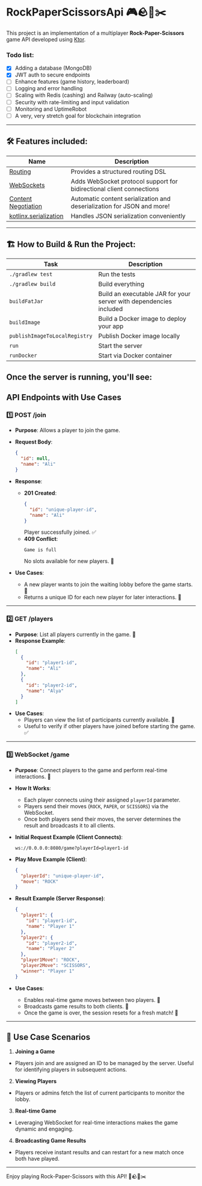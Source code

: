 # RockPaperScissorsApi 🎮🪨📄✂️

This project is an implementation of a multiplayer **Rock-Paper-Scissors** game API developed using [Ktor](https://ktor.io).

### Todo list:
* [x] Adding a database (MongoDB)
* [x] JWT auth to secure endpoints
* [ ] Enhance features (game history, leaderboard)
* [ ] Logging and error handling
* [ ] Scaling with Redis (cashing) and Railway (auto-scaling)
* [ ] Security with rate-limiting and input validation
* [ ] Monitoring and UptimeRobot
* [ ] A very, very stretch goal for blockchain integration

---

## 🛠 Features included:

| Name                                                                   | Description                                                                      |
|------------------------------------------------------------------------|----------------------------------------------------------------------------------|
| [Routing](https://start.ktor.io/p/routing)                             | Provides a structured routing DSL                                                |
| [WebSockets](https://start.ktor.io/p/ktor-websockets)                  | Adds WebSocket protocol support for bidirectional client connections             |
| [Content Negotiation](https://start.ktor.io/p/content-negotiation)     | Automatic content serialization and deserialization for JSON and more!           |
| [kotlinx.serialization](https://start.ktor.io/p/kotlinx-serialization) | Handles JSON serialization conveniently                                          |

---

## 🏗 How to Build & Run the Project:

| Task                          | Description                                                        |
|-------------------------------|--------------------------------------------------------------------|
| `./gradlew test`              | Run the tests                                                      |
| `./gradlew build`             | Build everything                                                   |
| `buildFatJar`                 | Build an executable JAR for your server with dependencies included |
| `buildImage`                  | Build a Docker image to deploy your app                            |
| `publishImageToLocalRegistry` | Publish Docker image locally                                       |
| `run`                         | Start the server                                                   |
| `runDocker`                   | Start via Docker container                                         |

Once the server is running, you'll see:
---

## API Endpoints with Use Cases

### 1️⃣ **POST /join**
- **Purpose**: Allows a player to join the game. 
- **Request Body**:
  ```json
  {
    "id": null,
    "name": "Ali"
  }
  ```
- **Response**:
  - **201 Created**:
    ```json
    {
      "id": "unique-player-id",
      "name": "Ali"
    }
    ```
    Player successfully joined. ✅
  - **409 Conflict**:
    ```
    Game is full
    ```
    No slots available for new players. 🚫

- **Use Cases**:
  - A new player wants to join the waiting lobby before the game starts. 🏁
  - Returns a unique ID for each new player for later interactions. 🔑

---

### 2️⃣ **GET /players**
- **Purpose**: List all players currently in the game. 👥
- **Response Example**:
  ```json
  [
    {
      "id": "player1-id",
      "name": "Ali"
    },
    {
      "id": "player2-id",
      "name": "Alya"
    }
  ]
  ```
- **Use Cases**:
  - Players can view the list of participants currently available. 👀
  - Useful to verify if other players have joined before starting the game. ✅

---

### 3️⃣ **WebSocket /game**
- **Purpose**: Connect players to the game and perform real-time interactions. 💬
- **How It Works**:
  - Each player connects using their assigned `playerId` parameter.
  - Players send their moves (`ROCK`, `PAPER`, or `SCISSORS`) via the WebSocket.
  - Once both players send their moves, the server determines the result and broadcasts it to all clients.

- **Initial Request Example (Client Connects)**:
  ```
  ws://0.0.0.0:8080/game?playerId=player1-id
  ```
- **Play Move Example (Client)**:
  ```json
  {
    "playerId": "unique-player-id",
    "move": "ROCK"
  }
  ```
- **Result Example (Server Response)**:
  ```json
  {
    "player1": {
      "id": "player1-id",
      "name": "Player 1"
    },
    "player2": {
      "id": "player2-id",
      "name": "Player 2"
    },
    "player1Move": "ROCK",
    "player2Move": "SCISSORS",
    "winner": "Player 1"
  }
  ```

- **Use Cases**:
  - Enables real-time game moves between two players. 🤝
  - Broadcasts game results to both clients. 🌟
  - Once the game is over, the session resets for a fresh match! 🔄

---

## 🚀 Use Case Scenarios

1. **Joining a Game**
  - Players join and are assigned an ID to be managed by the server. Useful for identifying players in subsequent actions. 

2. **Viewing Players**
  - Players or admins fetch the list of current participants to monitor the lobby. 

3. **Real-time Game**
  - Leveraging WebSocket for real-time interactions makes the game dynamic and engaging. 

4. **Broadcasting Game Results**
  - Players receive instant results and can restart for a new match once both have played. 

---

Enjoy playing Rock-Paper-Scissors with this API! 🎉🪨📄✂️